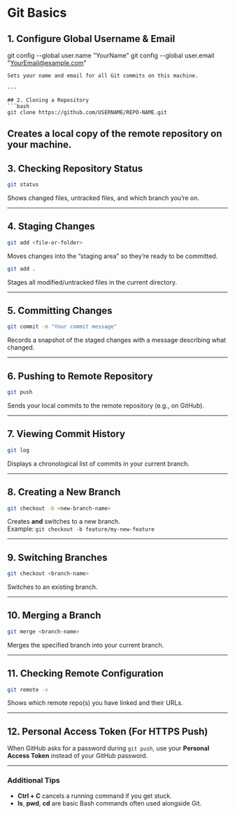 
# Git Basics

## 1. Configure Global Username & Email
git config --global user.name "YourName"
git config --global user.email "YourEmail@example.com"
```
Sets your name and email for all Git commits on this machine.

---

## 2. Cloning a Repository
```bash
git clone https://github.com/USERNAME/REPO-NAME.git
```
Creates a local copy of the remote repository on your machine.
---

## 3. Checking Repository Status
```bash
git status
```
Shows changed files, untracked files, and which branch you’re on.

---

## 4. Staging Changes
```bash
git add <file-or-folder>
```
Moves changes into the “staging area” so they’re ready to be committed.

```bash
git add .
```
Stages all modified/untracked files in the current directory.

---

## 5. Committing Changes
```bash
git commit -m "Your commit message"
```
Records a snapshot of the staged changes with a message describing what changed.

---

## 6. Pushing to Remote Repository
```bash
git push
```
Sends your local commits to the remote repository (e.g., on GitHub).

---

## 7. Viewing Commit History
```bash
git log
```
Displays a chronological list of commits in your current branch.

---

## 8. Creating a New Branch
```bash
git checkout -b <new-branch-name>
```
Creates **and** switches to a new branch.  
Example: `git checkout -b feature/my-new-feature`

---

## 9. Switching Branches
```bash
git checkout <branch-name>
```
Switches to an existing branch.

---

## 10. Merging a Branch
```bash
git merge <branch-name>
```
Merges the specified branch into your current branch.

---

## 11. Checking Remote Configuration
```bash
git remote -v
```
Shows which remote repo(s) you have linked and their URLs.

---

## 12. Personal Access Token (For HTTPS Push)
When GitHub asks for a password during `git push`, use your **Personal Access Token** instead of your GitHub password.

---

### Additional Tips
- **Ctrl + C** cancels a running command if you get stuck.
- **ls**, **pwd**, **cd** are basic Bash commands often used alongside Git.
```

